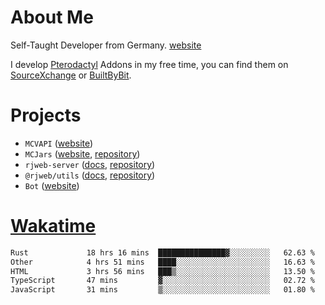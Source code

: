 # About Me

Self-Taught Developer from Germany. [website](https://rjansen.dev)

I develop [Pterodactyl](https://pterodactyl.io) Addons in my free time, you can find
them on [SourceXchange](https://www.sourcexchange.net/teams/356/profile) or [BuiltByBit](https://builtbybit.com/search/3078009).

# Projects

- `MCVAPI` ([website](https://versions.mcjars.app))
- `MCJars` ([website](https://mcjars.app), [repository](https://github.com/0x7d8/mcjar))
- `rjweb-server` ([docs](https://server.rjweb.dev), [repository](https://github.com/0x7d8/NPM_WEB-SERVER))
- `@rjweb/utils` ([docs](https://utils.rjweb.dev), [repository](https://github.com/0x7d8/rjweb-utils))
- `Bot` ([website](https://bot.rjns.dev))

# [Wakatime](https://wakatime.com/@0x7d8)

<!--START_SECTION:waka-->

```txt
Rust             18 hrs 16 mins  ███████████████▓░░░░░░░░░   62.63 %
Other            4 hrs 51 mins   ████░░░░░░░░░░░░░░░░░░░░░   16.63 %
HTML             3 hrs 56 mins   ███▒░░░░░░░░░░░░░░░░░░░░░   13.50 %
TypeScript       47 mins         ▓░░░░░░░░░░░░░░░░░░░░░░░░   02.72 %
JavaScript       31 mins         ▒░░░░░░░░░░░░░░░░░░░░░░░░   01.80 %
```

<!--END_SECTION:waka-->
